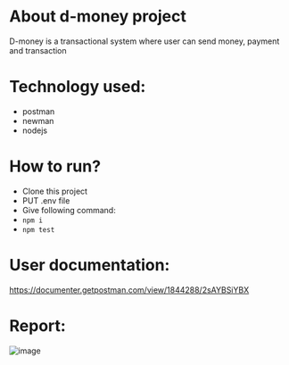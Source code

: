# About d-money project
D-money is a transactional system where user can send money, payment and transaction

# Technology used:
- postman
- newman
- nodejs

# How to run?
- Clone this project
- PUT .env file
- Give following command:
- ``` npm i ```
- ``` npm test ```

# User documentation:
https://documenter.getpostman.com/view/1844288/2sAYBSiYBX


# Report:
![image](https://github.com/user-attachments/assets/949dcfd0-2aa2-4a5d-8bdb-27fa5a89d196)

